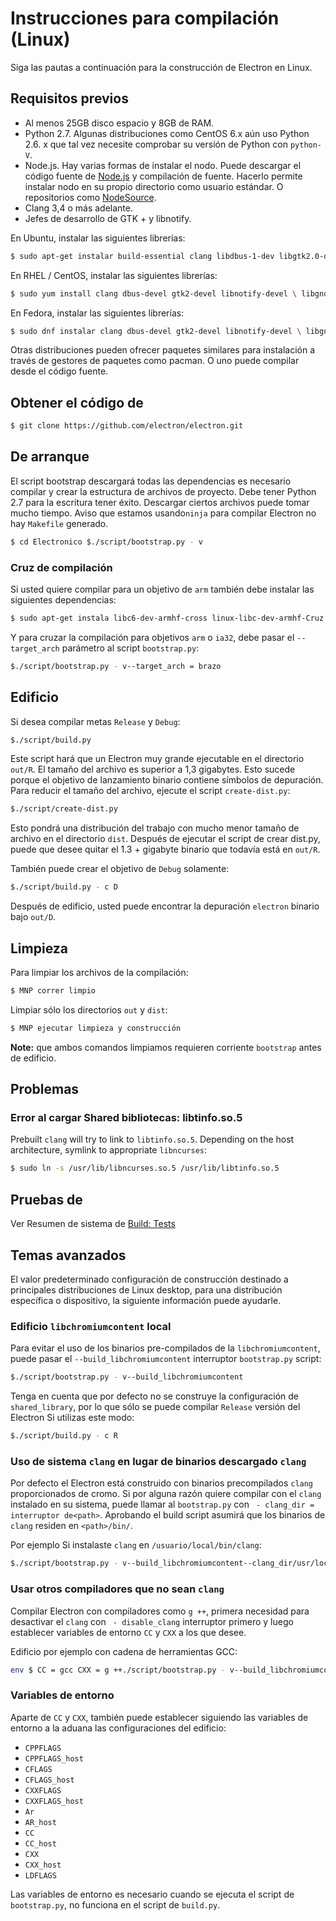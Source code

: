 # Instrucciones para compilación (Linux)

Siga las pautas a continuación para la construcción de Electron en Linux.

## Requisitos previos

* Al menos 25GB disco espacio y 8GB de RAM.
* Python 2.7. Algunas distribuciones como CentOS 6.x aún uso Python 2.6. x que tal vez necesite comprobar su versión de Python con `python-V`.
* Node.js. Hay varias formas de instalar el nodo. Puede descargar el código fuente de [Node.js](http://nodejs.org) y compilación de fuente. Hacerlo permite instalar nodo en su propio directorio como usuario estándar. O repositorios como [NodeSource](https://nodesource.com/blog/nodejs-v012-iojs-and-the-nodesource-linux-repositories).
* Clang 3,4 o más adelante.
* Jefes de desarrollo de GTK + y libnotify.

En Ubuntu, instalar las siguientes librerías:

```bash
$ sudo apt-get instalar build-essential clang libdbus-1-dev libgtk2.0-dev \ libnotify-dev libgnome-llavero-dev libgconf2-dev \ libcups2-dev de libcap-dev libasound2-dev libxtst-dev \ libxss1 libnss3-dev gcc-multilib g ++-enrollamiento multilib \ gperf bisonte
```

En RHEL / CentOS, instalar las siguientes librerías:

```bash
$ sudo yum install clang dbus-devel gtk2-devel libnotify-devel \ libgnome-llavero-devel xorg-x11-servidor-utils libcap-devel \ tazas-devel libXtst-devel alsa-lib-devel libXrandr-devel \ GConf2-devel nss-devel
```

En Fedora, instalar las siguientes librerías:

```bash
$ sudo dnf instalar clang dbus-devel gtk2-devel libnotify-devel \ libgnome-llavero-devel xorg-x11-servidor-utils libcap-devel \ tazas-devel libXtst-devel alsa-lib-devel libXrandr-devel \ GConf2-devel nss-devel
```

Otras distribuciones pueden ofrecer paquetes similares para instalación a través de gestores de paquetes como pacman. O uno puede compilar desde el código fuente.

## Obtener el código de

```bash
$ git clone https://github.com/electron/electron.git
```

## De arranque

El script bootstrap descargará todas las dependencias es necesario compilar y crear la estructura de archivos de proyecto. Debe tener Python 2.7 para la escritura tener éxito. Descargar ciertos archivos puede tomar mucho tiempo. Aviso que estamos usando`ninja` para compilar Electron no hay `Makefile` generado.

```bash
$ cd Electronico $./script/bootstrap.py - v
```

### Cruz de compilación

Si usted quiere compilar para un objetivo de `arm` también debe instalar las siguientes dependencias:

```bash
$ sudo apt-get instala libc6-dev-armhf-cross linux-libc-dev-armhf-Cruz \ g ++-arm-linux-gnueabihf
```

Y para cruzar la compilación para objetivos `arm` o `ia32`, debe pasar el `--target_arch` parámetro al script `bootstrap.py`:

```bash
$./script/bootstrap.py - v--target_arch = brazo
```

## Edificio

Si desea compilar metas `Release` y `Debug`:

```bash
$./script/build.py
```

Este script hará que un Electron muy grande ejecutable en el directorio `out/R`. El tamaño del archivo es superior a 1,3 gigabytes. Esto sucede porque el objetivo de lanzamiento binario contiene símbolos de depuración. Para reducir el tamaño del archivo, ejecute el script `create-dist.py`:

```bash
$./script/create-dist.py
```

Esto pondrá una distribución del trabajo con mucho menor tamaño de archivo en el directorio `dist`. Después de ejecutar el script de crear dist.py, puede que desee quitar el 1.3 + gigabyte binario que todavía está en `out/R`.

También puede crear el objetivo de `Debug` solamente:

```bash
$./script/build.py - c D
```

Después de edificio, usted puede encontrar la depuración `electron` binario bajo `out/D`.

## Limpieza

Para limpiar los archivos de la compilación:

```bash
$ MNP correr limpio
```

Limpiar sólo los directorios `out` y `dist`:

```bash
$ MNP ejecutar limpieza y construcción
```

**Note:** que ambos comandos limpiamos requieren corriente `bootstrap` antes de edificio.

## Problemas

### Error al cargar Shared bibliotecas: libtinfo.so.5

Prebuilt `clang` will try to link to `libtinfo.so.5`. Depending on the host architecture, symlink to appropriate `libncurses`:

```bash
$ sudo ln -s /usr/lib/libncurses.so.5 /usr/lib/libtinfo.so.5
```

## Pruebas de

Ver Resumen de sistema de [Build: Tests](build-system-overview.md#tests)

## Temas avanzados

El valor predeterminado configuración de construcción destinado a principales distribuciones de Linux desktop, para una distribución específica o dispositivo, la siguiente información puede ayudarle.

### Edificio `libchromiumcontent` local

Para evitar el uso de los binarios pre-compilados de la `libchromiumcontent`, puede pasar el `--build_libchromiumcontent` interruptor `bootstrap.py` script:

```bash
$./script/bootstrap.py - v--build_libchromiumcontent
```

Tenga en cuenta que por defecto no se construye la configuración de `shared_library`, por lo que sólo se puede compilar `Release` versión del Electron Si utilizas este modo:

```bash
$./script/build.py - c R
```

### Uso de sistema `clang` en lugar de binarios descargado `clang`

Por defecto el Electron está construido con binarios precompilados `clang` proporcionados de cromo. Si por alguna razón quiere compilar con el `clang` instalado en su sistema, puede llamar al `bootstrap.py` con ` - clang_dir = interruptor de<path>`. Aprobando el build script asumirá que los binarios de `clang` residen en `<path>/bin/`.

Por ejemplo Si instalaste `clang` en `/usuario/local/bin/clang`:

```bash
$./script/bootstrap.py - v--build_libchromiumcontent--clang_dir/usr/local $./script/build.py - c R
```

### Usar otros compiladores que no sean `clang`

Compilar Electron con compiladores como `g ++`, primera necesidad para desactivar el `clang` con ` - disable_clang` interruptor primero y luego establecer variables de entorno `CC` y `CXX` a los que desee.

Edificio por ejemplo con cadena de herramientas GCC:

```bash
env $ CC = gcc CXX = g ++./script/bootstrap.py - v--build_libchromiumcontent--disable_clang $./script/build.py - c R
```

### Variables de entorno

Aparte de `CC` y `CXX`, también puede establecer siguiendo las variables de entorno a la aduana las configuraciones del edificio:

* `CPPFLAGS`
* `CPPFLAGS_host`
* `CFLAGS`
* `CFLAGS_host`
* `CXXFLAGS`
* `CXXFLAGS_host`
* `Ar`
* `AR_host`
* `CC`
* `CC_host`
* `CXX`
* `CXX_host`
* `LDFLAGS`

Las variables de entorno es necesario cuando se ejecuta el script de `bootstrap.py`, no funciona en el script de `build.py`.